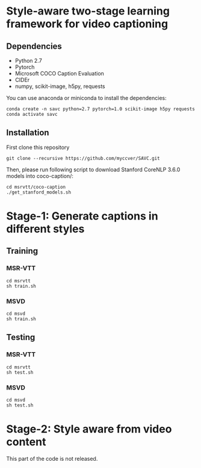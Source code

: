 # Style-aware two-stage learning framework for video captioning
## Dependencies
- Python 2.7
- Pytorch
- Microsoft COCO Caption Evaluation
- CIDEr
- numpy, scikit-image, h5py, requests

You can use anaconda or miniconda to install the dependencies:

```
conda create -n savc python=2.7 pytorch=1.0 scikit-image h5py requests
conda activate savc
```
## Installation
First clone this repository

`git clone --recursive https://github.com/myccver/SAVC.git`

Then, please run following script to download Stanford CoreNLP 3.6.0 models into coco-caption/:

```
cd msrvtt/coco-caption
./get_stanford_models.sh
```
# Stage-1: Generate captions in different styles
## Training
### MSR-VTT
```
cd msrvtt
sh train.sh
```

### MSVD
```
cd msvd
sh train.sh
```

## Testing
### MSR-VTT
```
cd msrvtt
sh test.sh
```
### MSVD
```
cd msvd
sh test.sh
```
# Stage-2: Style aware from video content
This part of the code is not released.
